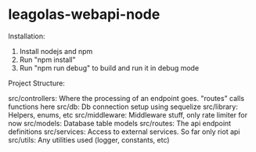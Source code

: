 # leagolas-webapi-node

Installation:

1. Install nodejs and npm
2. Run "npm install"
3. Run "npm run debug" to build and run it in debug mode

Project Structure:

src/controllers: Where the processing of an endpoint goes. "routes" calls functions here
src/db: Db connection setup using sequelize
src/library: Helpers, enums, etc
src/middleware: Middleware stuff, only rate limiter for now
src/models: Database table models
src/routes: The api endpoint definitions
src/services: Access to external services. So far only riot api
src/utils: Any utilities used (logger, constants, etc)
